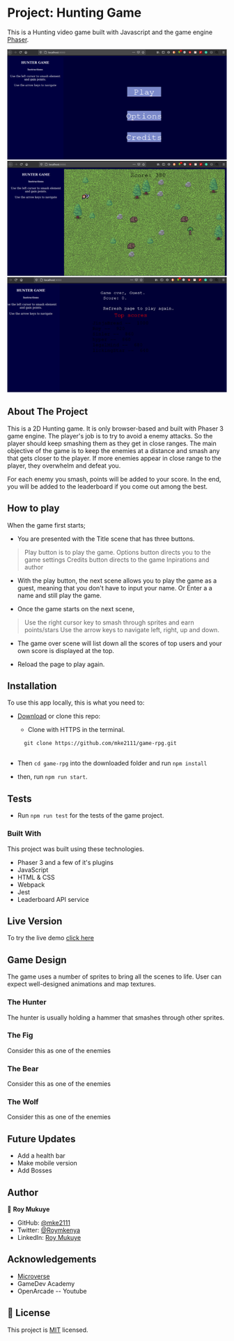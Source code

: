 # Project: Hunting Game

This is a Hunting video game built with Javascript and the game engine [Phaser](https://phaser.io/).

![screenshot](./titlescene.png)
![screenshot](./gamescene.png)
![screenshot](./scorescene.png)


## About The Project

This is a 2D Hunting game. It is only browser-based and built with Phaser 3 game engine. The player's job is to try to avoid a enemy attacks. So the player should keep smashing them as they get in close ranges. The main objective of the game is to keep the enemies at a distance and smash any that gets closer to the player. If more enemies appear in close range to the player, they overwhelm and defeat you.

For each enemy you smash, points will be added to your score. In the end, you will be added to the leaderboard if you come out among the best.


## How to play
When the game first starts;
* You are presented with the Title scene that has three buttons.
> Play button is to play the game.
> Options button directs you to the game settings
> Credits button directs to the game Inpirations and author

* With the play button, the next scene allows you to play the game as a guest, meaning that you don't have to input your name. Or Enter a a name and still play the game.

* Once the game starts on the next scene, 
> Use the right cursor key to smash through sprites and earn points/stars
> Use the arrow keys to navigate left, right, up and down.

* The  game over scene will list down all the scores of top users and your own score is displayed at the top.

* Reload the page to play again.


## Installation

To use this app locally, this is what you need to:

* [Download](hhttps://github.com/mke2111/game-rpg.git) or clone this repo:

  - Clone with HTTPS in the terminal.
  ```
    git clone https://github.com/mke2111/game-rpg.git
    
  ```
* Then `cd game-rpg` into the downloaded folder and run `npm install`
* then, run `npm run start`.

## Tests
* Run `npm run test` for the tests of the game project.

### Built With
This project was built using these technologies.
* Phaser 3 and a few of it's plugins
* JavaScript
* HTML & CSS
* Webpack
* Jest
* Leaderboard API service

## Live Version
To try the live demo [click here](https://mke2111.github.io/game-rp)


## Game Design
The game uses a number of sprites to bring all the scenes to life. User can expect well-designed animations and map textures.

### The Hunter
The hunter is usually holding a hammer that smashes through other sprites.

### The Fig
Consider this as one of the enemies

### The Bear
Consider this as one of the enemies

### The Wolf
Consider this as one of the enemies

## Future Updates
* Add a health bar
* Make mobile version
* Add Bosses

## Author

👤 **Roy Mukuye**

- GitHub: [@mke2111](https://github.com/mke2111)
- Twitter: [@Roymkenya](https://twitter.com/Roymkenya)
- LinkedIn: [Roy Mukuye](https://www.linkedin.com/in/roy-mukuye-42b07b1b4)


<!-- ACKNOWLEDGEMENTS -->
## Acknowledgements
* [Microverse](https://www.microverse.org/)
* GameDev Academy
* OpenArcade -- Youtube


## 📝 License

This project is [MIT](https://opensource.org/licenses/MIT) licensed.